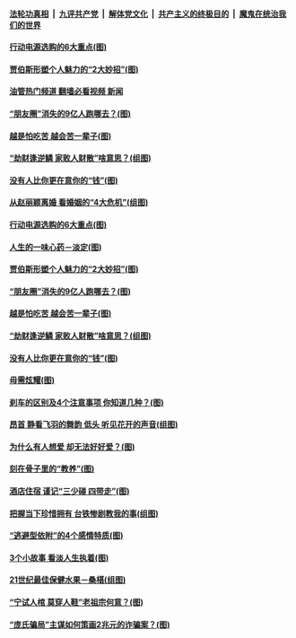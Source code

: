####  [法轮功真相](../../../../basic/blob/master/README.md?t=04241802) &nbsp;|&nbsp; [九评共产党](../../../../9ping.md/blob/master/README.md?t=04241802) &nbsp;|&nbsp; [解体党文化](../../../../jtdwh.md/blob/master/README.md?t=04241802)  &nbsp;|&nbsp; [共产主义的终极目的](../../../../gczydzjmd.md/blob/master/README.md?t=04241802) &nbsp;|&nbsp; [魔鬼在统治我们的世界](../../../../mgztzwmdsj.md/blob/master/README.md?t=04241802) 

#### [行动电源选购的6大重点(图)](../pages/p8/969659.md?t=04241802) 

#### [贾伯斯形塑个人魅力的“2大妙招”(图)](../pages/p8/969656.md?t=04241802) 

#### [油管热门频道 翻墙必看视频 新闻](http://159.65.108.143:81/youtube.html)

#### [“朋友圈”消失的9亿人跑哪去？(图)](../pages/p8/969648.md?t=04241802) 

#### [越是怕吃苦 越会苦一辈子(图)](../pages/p8/969566.md?t=04241802) 

#### [“劫财逢逆鳞 家败人财散”啥意思？(组图)](../pages/p8/969542.md?t=04241802) 

#### [没有人比你更在意你的“钱”(图)](../pages/p8/969534.md?t=04241802) 

#### [从赵丽颖离婚 看婚姻的“4大危机”(组图)](../pages/p8/969636.md?t=04241802) 

#### [行动电源选购的6大重点(图)](../pages/p8/969659.md?t=04241802) 

#### [人生的一味心药－淡定(图)](../pages/p8/969573.md?t=04241802) 

#### [贾伯斯形塑个人魅力的“2大妙招”(图)](../pages/p8/969656.md?t=04241802) 

#### [“朋友圈”消失的9亿人跑哪去？(图)](../pages/p8/969648.md?t=04241802) 

#### [越是怕吃苦 越会苦一辈子(图)](../pages/p8/969566.md?t=04241802) 

#### [“劫财逢逆鳞 家败人财散”啥意思？(组图)](../pages/p8/969542.md?t=04241802) 

#### [没有人比你更在意你的“钱”(图)](../pages/p8/969534.md?t=04241802) 

#### [毋需炫耀(图)](../pages/p8/969366.md?t=04241802) 

#### [刹车的区别及4个注意事项 你知道几种？(图)](../pages/p8/969520.md?t=04241802) 

#### [昂首 静看飞羽的舞韵 低头 听见花开的声音(组图)](../pages/p8/965536.md?t=04241802) 

#### [为什么有人想爱 却无法好好爱？(图)](../pages/p8/969420.md?t=04241802) 

#### [刻在骨子里的“教养”(图)](../pages/p8/968669.md?t=04241802) 

#### [酒店住宿 谨记“三少碰 四带走”(图)](../pages/p8/969401.md?t=04241802) 

#### [把握当下珍惜拥有 台铁惨剧教我的事(组图)](../pages/p8/968875.md?t=04241802) 

#### [“逃避型依附”的4个感情特质(图)](../pages/p8/969314.md?t=04241802) 

#### [3个小故事 看淡人生执着(图)](../pages/p8/969111.md?t=04241802) 

#### [21世纪最佳保健水果－桑椹(组图)](../pages/p8/969132.md?t=04241802) 

#### [“宁试人棺 莫穿人鞋”老祖宗何意？(图)](../pages/p8/969220.md?t=04241802) 

#### [“庞氏骗局”主谋如何策画2兆元的诈骗案？(图)](../pages/p8/969216.md?t=04241802) 

<img src='http://gfw-breaker.win/goodnews/indexes/p8.md' width='0px' height='0px'/>
